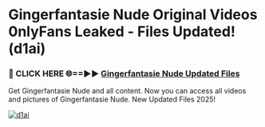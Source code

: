 # Gingerfantasie Nude Original Videos 0nlyFans Leaked - Files Updated! (d1ai)

<h3>🔴 CLICK HERE 🌐==►► <a href="https://tinyurl.com/y5r63du9" rel="nofollow">Gingerfantasie Nude Updated Files</a></h3>

Get Gingerfantasie Nude and all content. Now you can access all videos and pictures of Gingerfantasie Nude. New Updated Files 2025!

[![d1ai](https://i.imgur.com/UVo9nyh.gif)](https://tinyurl.com/y5r63du9)